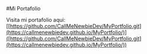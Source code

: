 #Mi Portafolio

Visita mi portafolio aqui: [[https://github.com/CallMeNewbieDev/MyPortfolio.git](https://callmenewbiedev.github.io/MyPortfolio/)]([https://github.com/CallMeNewbieDev/MyPortfolio.git](https://callmenewbiedev.github.io/MyPortfolio/))

